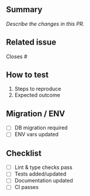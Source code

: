 ## Summary

_Describe the changes in this PR._

## Related issue

Closes #<issue-number>

## How to test

1. Steps to reproduce
2. Expected outcome

## Migration / ENV

- [ ] DB migration required
- [ ] ENV vars updated

## Checklist

- [ ] Lint & type checks pass
- [ ] Tests added/updated
- [ ] Documentation updated
- [ ] CI passes
